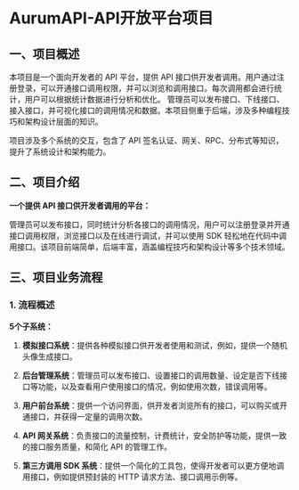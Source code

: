 # AurumAPI-API开放平台项目

## 一、项目概述

本项目是一个面向开发者的 API 平台，提供 API
接口供开发者调用。用户通过注册登录，可以开通接口调用权限，并可以浏览和调用接口。每次调用都会进行统计，用户可以根据统计数据进行分析和优化。
管理员可以发布接口、下线接口、接入接口，并可视化接口的调用情况和数据。本项目侧重于后端，涉及多种编程技巧和架构设计层面的知识。

项目涉及多个系统的交互，包含了 API 签名认证、网关、RPC、分布式等知识，提升了系统设计和架构能力。

## 二、项目介绍

**一个提供 API 接口供开发者调用的平台：**

管理员可以发布接口，同时统计分析各接口的调用情况，用户可以注册登录并开通接口调用权限，浏览接口以及在线进行调试，并可以使用
SDK 轻松地在代码中调用接口。该项目前端简单，后端丰富，涵盖编程技巧和架构设计等多个技术领域。

## 三、项目业务流程

### 1. 流程概述

**5个子系统：**

1. **模拟接口系统**：提供各种模拟接口供开发者使用和测试，例如，提供一个随机头像生成接口。

2. **后台管理系统**：管理员可以发布接口、设置接口的调用数量、设定是否下线接口等功能，以及查看用户使用接口的情况，例如使用次数，错误调用等。

3. **用户前台系统**：提供一个访问界面，供开发者浏览所有的接口，可以购买或开通接口，并获得一定量的调用次数。

4. **API 网关系统**：负责接口的流量控制，计费统计，安全防护等功能，提供一致的接口服务质量，和简化 API 的管理工作。

5. **第三方调用 SDK 系统**：提供一个简化的工具包，使得开发者可以更方便地调用接口，例如提供预封装的 HTTP 请求方法、接口调用示例等。